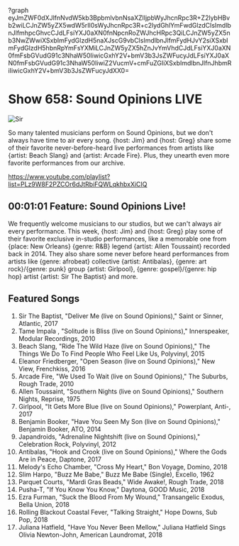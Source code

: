 ?graph eyJmZWF0dXJlfnNvdW5kb3BpbmlvbnNsaXZlIjpbWyJhcnRpc3R+Z2lybHBvb2wiLCJnZW5yZX5wdW5rIl0sWyJhcnRpc3R+c2lydGhlYmFwdGlzdCIsImdlbnJlfmhpcGhvcCJdLFsiYXJ0aXN0fnNpcnRoZWJhcHRpc3QiLCJnZW5yZX5nb3NwZWwiXSxbImFydGlzdH5naXJscG9vbCIsImdlbnJlfmFydHJvY2siXSxbImFydGlzdH5hbnRpYmFsYXMiLCJnZW5yZX5hZnJvYmVhdCJdLFsiYXJ0aXN0fmFsbGVudG91c3NhaW50IiwicGxhY2V+bmV3b3JsZWFucyJdLFsiYXJ0aXN0fmFsbGVudG91c3NhaW50IiwiZ2VucmV+cmFuZGIiXSxbImdlbnJlfnJhbmRiIiwicGxhY2V+bmV3b3JsZWFucyJdXX0=

# Show 658: Sound Opinions LIVE

![Sir](https://sound-images.s3.amazonaws.com/images/2018/sir_the2.jpg)

So many talented musicians perform on Sound Opinions, but we don't always have time to air every song. {host: Jim} and {host: Greg} share some of their favorite never-before-heard live performances from artists like {artist: Beach Slang} and {artist: Arcade Fire}. Plus, they unearth even more favorite performances from our archive.

https://www.youtube.com/playlist?list=PLz9W8F2PZCOr6dJtRbiFQWLqkhbxXiCIQ

## 00:01:01 Feature: Sound Opinions Live!

We frequently welcome musicians to our studios, but we can't always air every performance. This week, {host: Jim} and {host: Greg} play some of their favorite exclusive in-studio performances, like a memorable one from {place: New Orleans} {genre: R&B} legend {artist: Allen Toussaint} recorded back in 2014. They also share some never before heard performances from artists like {genre: afrobeat} collective {artist: Antibalas}, {genre: art rock}/{genre: punk} group {artist: Girlpool}, {genre: gospel}/{genre: hip hop} artist {artist: Sir The Baptist} and more.

## Featured Songs
1. Sir The Baptist, "Deliver Me (live on Sound Opinions)," Saint or Sinner, Atlantic, 2017
1. Tame Impala , "Solitude is Bliss (live on Sound Opinions)," Innerspeaker, Modular Recordings, 2010
1. Beach Slang, "Ride The Wild Haze (live on Sound Opinions)," The Things We Do To Find People Who Feel Like Us, Polyvinyl, 2015
1. Eleanor Friedberger, "Open Season (live on Sound Opinions)," New View, Frenchkiss, 2016
1. Arcade Fire, "We Used To Wait (live on Sound Opinions)," The Suburbs, Rough Trade, 2010
1. Allen Toussaint, "Southern Nights (live on Sound Opinions)," Southern Nights, Reprise, 1975
1. Girlpool, "It Gets More Blue (live on Sound Opinions)," Powerplant, Anti-, 2017
1. Benjamin Booker, "Have You Seen My Son (live on Sound Opinions)," Benjamin Booker, ATO, 2014
1. Japandroids, "Adrenaline Nightshift (live on Sound Opinions)," Celebration Rock, Polyvinyl, 2012
1. Antibalas, "Hook and Crook (live on Sound Opinions)," Where the Gods Are in Peace, Daptone, 2017
1. Melody's Echo Chamber, "Cross My Heart," Bon Voyage, Domino, 2018
1. Slim Harpo, "Buzz Me Babe," Buzz Me Babe (Single), Excello, 1962
1. Parquet Courts, "Mardi Gras Beads," Wide Awake!, Rough Trade, 2018
1. Pusha-T, "If You Know You Know," Daytona, GOOD Music, 2018
1. Ezra Furman, "Suck the Blood From My Wound," Transangelic Exodus, Bella Union, 2018
1. Rolling Blackout Coastal Fever, "Talking Straight," Hope Downs, Sub Pop, 2018
1. Juliana Hatfield, "Have You Never Been Mellow," Juliana Hatfield Sings Olivia Newton-John, American Laundromat, 2018
